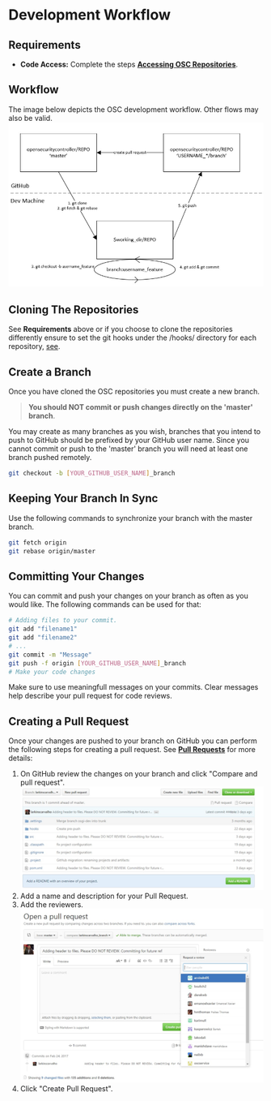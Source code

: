 # Development Workflow

## Requirements

 - **Code Access:**  Complete the steps **[Accessing OSC Repositories](repo_access.md)**.


## Workflow
The image below depicts the OSC development workflow. Other flows may also be valid.
![](./images/dev_flow.jpg)


## Cloning The Repositories
See **Requirements** above or if you choose to clone the repositories differently ensure to set the git hooks under the /hooks/ directory for each repository, [see](./scripts/clone-repos.sh).  

## Create a Branch
Once you have cloned the OSC repositories you must create a new branch. 
> **You should NOT commit or push changes directly on the 'master' branch**.

You may create as many branches as you wish, branches that you intend to push to GitHub should be prefixed by your GitHub user name. Since you cannot commit or push to the 'master' branch you will need at least one branch pushed remotely. 
```sh
git checkout -b [YOUR_GITHUB_USER_NAME]_branch
```
## Keeping Your Branch In Sync

Use the following commands to synchronize your branch with the master branch.
```sh
git fetch origin
git rebase origin/master
```

## Committing Your Changes

You can commit and push your changes on your branch as often as you would like. 
The following commands can be used for that:


```sh
# Adding files to your commit.
git add "filename1"
git add "filename2"
# ...
git commit -m "Message"
git push -f origin [YOUR_GITHUB_USER_NAME]_branch
# Make your code changes
```

Make sure to use meaningfull messages on your commits. Clear messages help describe your pull request for code reviews.


## Creating a Pull Request
Once your changes are pushed to your branch on GitHub you can perform the following steps for creating a pull request. See **[Pull Requests](pull_requests.md)** for more details:

1.	On GitHub review the changes on your branch and click "Compare and pull request".
	![](./images/pull_request_1.jpg)
2.	Add a name and description for your Pull Request.
3.	Add the reviewers.
	![](./images/add_reviewers.jpg)
4.	Click "Create Pull Request".

